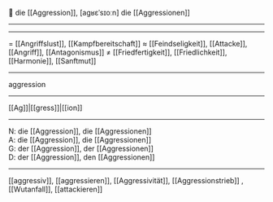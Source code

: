 🔴 die [[Aggression]], [aɡʁɛˈsɪoːn]
die [[Aggressionen]]

---


---
= [[Angriffslust]], [[Kampfbereitschaft]]
≈ [[Feindseligkeit]], [[Attacke]], [[Angriff]], [[Antagonismus]]
≠ [[Friedfertigkeit]], [[Friedlichkeit]], [[Harmonie]], [[Sanftmut]]

---
aggression

---
[[Ag]]|[[gress]]|[[ion]]

---
N: die [[Aggression]], die [[Aggressionen]]  
A: die [[Aggression]], die [[Aggressionen]]  
G: der [[Aggression]], der [[Aggressionen]]  
D: der [[Aggression]], den [[Aggressionen]]  

---
[[aggressiv]], [[aggressieren]], [[Aggressivität]], [[Aggressionstrieb]]
, [[Wutanfall]], [[attackieren]]